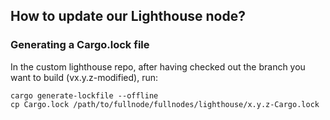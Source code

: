 ## How to update our Lighthouse node?

### Generating a Cargo.lock file

In the custom lighthouse repo, after having checked out the branch you want to build (vx.y.z-modified), run:

```
cargo generate-lockfile --offline
cp Cargo.lock /path/to/fullnode/fullnodes/lighthouse/x.y.z-Cargo.lock
```